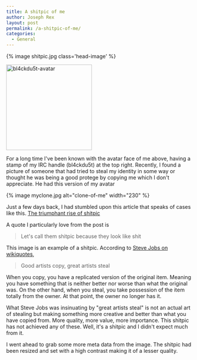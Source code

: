 ```yaml
---
title: A shitpic of me
author: Joseph Rex
layout: post
permalink: /a-shitpic-of-me/
categories:
  - General
---
```

{% image shitpic.jpg class='head-image' %}

<img src="http://images.ostrich-dev.com/profile.jpg" alt="bl4ckdu5t-avatar" width="230" />

For a long time I've been known with the avatar face of me above, having a stamp of my IRC handle (bl4ckdu5t) at the top right. Recently, I found a picture of someone that had tried to steal my identity in some way or thought he was being a good protege by copying me which I don't appreciate. He had this version of my avatar

{% image myclone.jpg alt="clone-of-me" width="230" %}

Just a few days back, I had stumbled upon this article that speaks of cases like this. <a href="http://www.theawl.com/2014/12/the-triumphant-rise-of-the-shitpic" target="_blank">The triumphant rise of shitpic</a>

A quote I particularly love from the post is

> Let's call them shitpic because they look like shit

This image is an example of a shitpic. According to <a href="http://en.wikiquote.org/wiki/Steve_Jobs" target="_blank">Steve Jobs on wikiquotes</a>,

> Good artists copy, great artists steal

When you copy, you have a replicated version of the original item. Meaning you have something that is neither better nor worse than what the original was. On the other hand, when you steal, you take possession of the item totally from the owner. At that point, the owner no longer has it.

What Steve Jobs was insinuating by "great artists steal" is not an actual art of stealing but making something more creative and better than what you have copied from. More quality, more value, more importance. This shitpic has not achieved any of these. Well, it's a shitpic and I didn't expect much from it.

I went ahead to grab some more meta data from the image. The shitpic had been resized and set with a high contrast making it of a lesser quality.

[1]: http://josephrex.me/wp-content/uploads/2014/12/2116d74791809a1752397ccac313aa1b08899a75.jpg